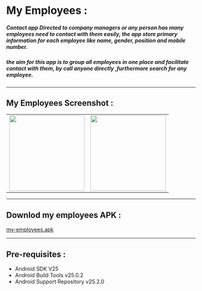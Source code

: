 # My Employees :
##### Contact app Directed to company managers or any person has many employees need to contact with them easily, the app store primary information for each employee like name, gender, position and mobile number.
##### the aim for this app is to group all employees in one place and facilitate contact with them, by call anyone directly ,furthermore search for any employee.

***
## My Employees Screenshot :

<table border="0">
    <tr>
      <td><img src="https://cloud.githubusercontent.com/assets/17002553/24082802/04823e1c-0cd4-11e7-913e-9dcc61d5eed1.png" width="200"
 hight="120"></td>
 <td><img src="https://cloud.githubusercontent.com/assets/17002553/24082805/06a7cd6a-0cd4-11e7-9626-74f0e87fe74f.png" width="200"
 hight="120"></td>
    </tr>
</table>
 
 ***
 ## Downlod my employees APK :

<a href="https://drive.google.com/open?id=0BzOqGRQ9wf6ZX2FrdS02aG13Rk0">my-employees.apk</a>
***
## Pre-requisites :
+ Android SDK V25
+ Android Build Tools v25.0.2
+ Android Support Repository v25.2.0
